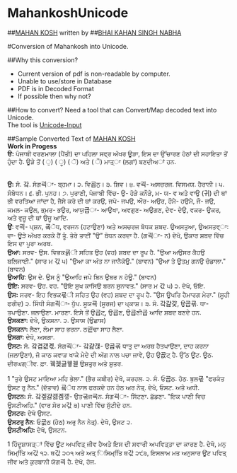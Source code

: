MahankoshUnicode
================

##[MAHAN KOSH](http://en.wikipedia.org/wiki/Mahan_Kosh)
written by
##[BHAI KAHAN SINGH NABHA](http://en.wikipedia.org/wiki/Bhai_Kahn_Singh_Nabha)

#Conversion of Mahankosh into Unicode.

##Why this conversion?
 - Current version of pdf is non-readable by computer.
 - Unable to use/store in Database
 - PDF is in Decoded Format
 - If possible then why not?

##How to convert?
Need a tool that can Convert/Map decoded text into Unicode.
<br>The tool is [Unicode-Input](https://github.com/harpreetkhalsagtbit/Unicode-Input)

##Sample Converted Text of [MAHAN KOSH](http://en.wikipedia.org/wiki/Mahan_Kosh)
<br> **Work in Progess**
<br> **ੳ:** ਪੰਜਾਬੀ ਵਰਣਮਾਲਾ (ਪੈਂਤੀ) ਦਾ ਪਹਿਲਾ ਸਵ੍ਰ ਅੱਖਰ ਊੜਾ, ਇਸ ਦਾ ਉੱਚਾਰਣ ਹੋਠਾਂ ਦੀ ਸਹਾਇਤਾ ਤੋਂ ਹੁੰਦਾ ਹੈ. ਊੜੇ
ਤੋਂ ( ੁ) ( ੂ) ( ੋ) ਅਤੇ ( ੌ) ਮਾਤ੍ਾ (ਲਗਾਂ) ਬਣਦੀਅਾਂ ਹਨ.

<br>**ਉ:** ਸੰ. 갘. ਸੰਗ괵ਾ- ਬ੍ਹਮਾ। ੨. ਵਿ굡ਨੁ। ੩. ਸ਼ਿਵ। ੪. ਵ괵- ਅਸਚਰਜ. ਵਿਸਮਯ. ਹੈਰਾਨੀ।
੫. ਸੰਬੋਧਨ। ੬. ਭੀ. ਪੁਨਹ। ੭. ਪੁਰਾਣੀ, ਪੰਜਾਬੀ ਵਿੱਚ- ਉ- ਹੋੜੇ ਕਨੌੜੇ, ਮ- ਯ- ਵ ਅਤੇ ਵਾਉ (귀) ਦੀ ਥਾਂ ਭੀ
ਵਰਤਿਆ ਜਾਂਦਾ ਹੈ, ਜੈਸੇ ਕਰੋ ਦੀ ਥਾਂ ਕਰਉ, ਜਪੋ- ਜਪਉ, ਔਰ- ਅਉਰ, ਹੌਮੈ- ਹਉਮੈ, ਜੌ- ਜਉ, ਕਮਲ- ਕਉਲ,
ਭ੍ਮਰ- ਭਉਰ, ਆਯੁ굡ਾ- ਆਉਖਾ, ਅਵਗੁਣ- ਅਉਗਣ, ਦੇਵ- ਦੇਉ, ਵਕਰ- ਉਕਰ, ਅਤੇ ਵੁਜ਼ੂ ਦੀ ਥਾਂ ਉਜੂ ਆਦਿ.
<br>**ਉਂ**: ਵ괵- ਪ੍ਸ਼ਨ, 굨ੋਧ, ਵਰਜਨ (ਹਟਾਉਣਾ) ਅਤੇ ਅਸਚਰਜ ਬੋਧਕ ਸ਼ਬਦ.
ਉਅਸਤੁਆ, ਉਅਸਤਵ੍ਾ: ਵਾ- ਊੜੇ ਅੱਖਰ ਕਰਕੇ ਹੈਂ ਤੂੰ. ਤੇਰੇ ਤਾਈਂ "ਉ" ਬੋਧਨ ਕਰਦਾ ਹੈ. (ਗ괵ਾ- ਨ) ਦੇਖੋ, ਉਕਾਰ
ਸ਼ਬਦ ਵਿੱਚ ਇਸ ਦਾ ਪੂਰਾ ਅਰਥ.
<br>**ਉਆ:** ਸਰਵ- ਉਸ. ਵਿਭਕ굙ੀ ਸਹਿਤ ਉਹ (ਵਹ) ਸ਼ਬਦ ਦਾ ਰੂਪ ਹੈ. "ਉਆ ਅਉਸਰ ਕੈਹਉ ਬਲਿਜਾਈ."
(ਸਾਰ ਮ 갃 ੫) "ਉਆ ਕਾ ਅੰਤ ਨਾ ਜਾਨੈਕੋਊ." (ਬਾਵਨ) "ਉਆ ਤੇ ਊਤਮੁ ਗਨਉ ਚੰਡਾਲਾ." (ਬਾਵਨ)
<br>**ਉਆਹਿ**: ਉਸ ਦੇ. ਉਸ ਨੂੰ "ਉਆਹਿ ਜਪੇ ਬਿਨ ਉਬਰ ਨ ਹੋਊ." (ਬਾਵਨ)
<br>**ਉਇ:** ਸਰਵ- ਉਹ. ਵਹ. "ਉਇ ਸੁਖ ਕਾਸਿਉ ਬਰਨ ਸੁਨਾਵਤ." (ਸਾਰ ਮ 갃 ੫) ੨. ਦੇਖੋ, ਓਇ.
<br>**ਉਸ:** ਸਰਵ- ਇਹ ਵਿਭਕ굓ੀ ਸਹਿਤ ਉਹ (ਵਹ) ਸ਼ਬਦ ਦਾ ਰੂਪ ਹੈ. "ਉਸ ਊਪਰਿ ਹੈਮਾਰਗ ਮੇਰਾ." (ਸੂਹੀ ਫਰੀਦ) ੨.
ਸਿੰਧੀ ਸੰਗ괵ਾ- ਧੁੱਪ. ਸੂਯ굑 (ਸੂਰਜ) ਦਾ ਪ੍ਕਾਸ਼। ੩. ਸੰ. 갘걆걏, ਉ굡굒. ਧਾ- ਤਪਾਉਣਾ. ਜਲਾਉਣਾ. ਮਾਰਣਾ. ਇਸੇ ਤੋਂ
ਉ굡ਟ੍, ਉ굡ਣ, ਉ굡ਣੀ굡 ਆਦਿ ਸ਼ਬਦ ਬਣਦੇ ਹਨ.
<br>**ਉਸਕਣਾ:** ਦੇਖੋ, ਉਕਸਨਾ. ੨. ਉਸਾਸ (ਉਛਾਸ)
<br>**ਉਸਕਨਾ:** ਲੈਣਾ, ਲੰਮਾ ਸਾਹ ਭਰਨਾ. ਠ굍ਢਾ ਸਾਹ ਲੈਣਾ.
<br>**ਉਸਗਾ:** ਦੇਖੋ, ਅਸਗਾ.
<br>**ਉਸਟ:** ਸੰ. 갘겹갮곇. ਸੰਗ괵ਾ- 갘걆걚- ਉ굡굒 ਧਾਤੁ ਦਾ ਅਰਥ ਹੈਤਪਾਉਣਾ, ਦਾਹ ਕਰਨਾ (ਜਲਾਉਣਾ), ਜੋ ਕਾਠ ਕਵਾੜ ਖਾਕੇ
ਮੇਦੇ ਦੀ ਅੱਗ ਨਾਲ ਪਚਾ ਜਾਵੇ, ਉਹ ਉ굢ਟ੍ ਹੈ. ਉੱਠ ਊਂਟ. ਊਠ. ਦੀਰਘਗ੍ੀਵ. ਫ਼ਾ. 궼궻긇궿궫 ਉਸ਼ਤੁਰ ਅਤੇ ਸ਼ੁਤਰ.

1 "ਤੁਰੇ ਉਸਟ ਮਾਇਆ ਮਹਿ ਭੇਲਾ." (ਭੈਰ ਕਬੀਰ) ਦੇਖੋ, ਕਰਹਲ. ੨. ਸੰ. ਓ굡ਠ. ਹੋਠ. ਬੁਲ굓 "ਫਰਕੰਤ ਉਸਟ ਰੁ ਨੈਨ."
(ਦੱਤਾਵ) 굨ੋਧ ਨਾਲ ਫਰਕਦੇ ਹਨ ਹੋਠ ਅਰ ਨੇਤ੍. ਦੇਖੋ, ਓਸਟ. ਅਤੇ ਅਧੀ.
<br>**ਉਸਟਨ:** ਸੰ. 갘겦걇갫곔갷- ਉਤ굮ਜ굑ਨ. ਸੰਗ괵ਾ- ਸਿੱਟਣਾ. ਛੱਡਣਾ. "ਇਕ ਪਾਣੀ ਵਿਚ ਉਸਟੀਅਹਿ." (ਵਾਰ ਸੋਰ ਮ갃 ੩)
ਪਾਣੀ ਵਿੱਚ ਸੁੱਟੀਦੇ ਹਨ.
<br>**ਉਸਟਰ:** ਦੇਖੋ ਉਸਟ.
<br>**ਉਸਟਰੁ ਨੈਨ**: ਓ굢ਠ (ਹੋਠ) ਅਰੁ ਨੈਨ ਨੇਤ੍). ਦੇਖੋ, ਉਸਟ ੨.
<br>**ਉਸਟੀਅਹਿ:** ਦੇਖੋ, ਉਸਟਨ.

1 ਹਿੰਦੂਸ਼ਾਸਤ੍ਾਂ ਵਿੱਚ ਊਂਟ ਅਪਵਿਤ੍ ਜੀਵ ਹੈਅਤੇ ਇਸ ਦੀ ਸਵਾਰੀ ਅਪਵਿਤ੍ਤਾ ਦਾ ਕਾਰਣ ਹੈ. ਦੇਖੋ, ਮਨੁ ਸਿਮ੍ਤਿਿ ਅ갃 ੧੨. ਥ갃 ੨੦੧ ਅਤੇ
ਅਤ੍ ਿਸਿਮ੍ਤਿਿ ਥ갃 ੨੯੩, ਇਸਲਾਮ ਮਤ ਅਨੁਸਾਰ ਊਂਟ ਪਵਿਤ੍ ਜੀਵ ਅਤੇ ਕੁਰਬਾਨੀ ਯੋਗ괵 ਹੈ. ਦੇਖੋ, ਹੱਜ.
